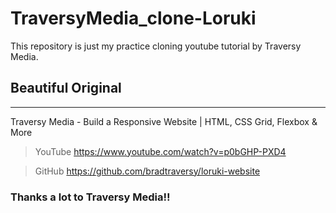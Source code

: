 # TraversyMedia_clone-Loruki
This repository is just my practice cloning youtube tutorial by Traversy Media.


## Beautiful Original
---
Traversy Media - Build a Responsive Website | HTML, CSS Grid, Flexbox & More
> YouTube https://www.youtube.com/watch?v=p0bGHP-PXD4

> GitHub https://github.com/bradtraversy/loruki-website


### **Thanks a lot to Traversy Media!!**